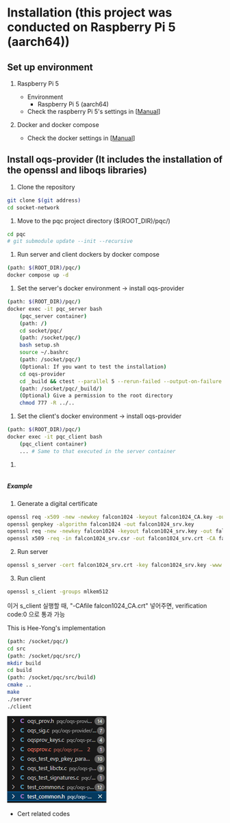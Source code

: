 
# Installation (this project was conducted on Raspberry Pi 5 (aarch64))

## Set up environment

1. Raspberry Pi 5
   - Environment
     - Raspberry Pi 5 (aarch64)
   - Check the raspberry Pi 5's settings in [[Manual](https://github.com/heeyong-kwon/helper/blob/main/README.md)]

2. Docker and docker compose
   - Check the docker settings in [[Manual](https://github.com/heeyong-kwon/helper/blob/main/README.md)]


## Install oqs-provider (It includes the installation of the openssl and liboqs libraries)



<!-- It is required to explain host setting, e.g., install docker, docker compose, etc. -->


1. Clone the repository
```bash
git clone $(git address)
cd socket-network
```

1. Move to the pqc project directory ($(ROOT_DIR)/pqc/)
```bash
cd pqc
# git submodule update --init --recursive
```
1. Run server and client dockers by docker compose
```bash
(path: $(ROOT_DIR)/pqc/)
docker compose up -d
```

1. Set the server's docker environment -> install oqs-provider
```bash
(path: $(ROOT_DIR)/pqc/)
docker exec -it pqc_server bash
    (pqc_server container)
    (path: /)
    cd socket/pqc/
    (path: /socket/pqc/)
    bash setup.sh
    source ~/.bashrc
    (path: /socket/pqc/)
    (Optional: If you want to test the installation)
    cd oqs-provider
    cd _build && ctest --parallel 5 --rerun-failed --output-on-failure -V
    (path: /socket/pqc/_build/)
    (Optional) Give a permission to the root directory
    chmod 777 -R ../..
```

1. Set the client's docker environment -> install oqs-provider
```bash
(path: $(ROOT_DIR)/pqc/)
docker exec -it pqc_client bash
    (pqc_client container)
    ... # Same to that executed in the server container
```

1. 
```bash

```



##### Example
1. Generate a digital certificate
```bash
openssl req -x509 -new -newkey falcon1024 -keyout falcon1024_CA.key -out falcon1024_CA.crt -nodes -subj "/CN=test CA" -days 365 -config /usr/local/ssl/openssl.cnf
openssl genpkey -algorithm falcon1024 -out falcon1024_srv.key
openssl req -new -newkey falcon1024 -keyout falcon1024_srv.key -out falcon1024_srv.csr -nodes -subj "/CN=test server" -config /usr/local/ssl/openssl.cnf
openssl x509 -req -in falcon1024_srv.csr -out falcon1024_srv.crt -CA falcon1024_CA.crt -CAkey falcon1024_CA.key -CAcreateserial -days 365
```
2. Run server
```bash
openssl s_server -cert falcon1024_srv.crt -key falcon1024_srv.key -www -tls1_3 -groups mlkem512
```
3. Run client
```bash
openssl s_client -groups mlkem512
```





<!-- 지금 연결은 되는데, verification 21 <- 서버 인증서를 신뢰할 수 없어서 발생하는 문제임. TLS 연결은 성공적으로 설정됨> -->
이거 s_client 실행할 때, "-CAfile falcon1024_CA.crt" 넣어주면, verification code:0 으로 통과 가능





<!-- c code로 실행하는 건 아직 검증 안 됨 -->
This is Hee-Yong's implementation
```bash
(path: /socket/pqc/)
cd src
(path: /socket/pqc/src/)
mkdir build
cd build
(path: /socket/pqc/src/build)
cmake ..
make
./server
./client
```



![alt text](image.png)
- Cert related codes




<!-- ## How to add submodule
```bash
git submodule add <repositoy.git>
(example)
git submodule add https://github.com/open-quantum-safe/oqs-provider.git
git submodule update --init --recursive
``` -->